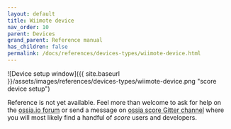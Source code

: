 ```yaml
---
layout: default
title: Wiimote device
nav_order: 10
parent: Devices
grand_parent: Reference manual
has_children: false
permalink: /docs/references/devices-types/wiimote-device.html
---
```


![Device setup window]({{ site.baseurl }}/assets/images/references/devices-types/wiimote-device.png "score device setup")

Reference is not yet available. Feel more than welcome to ask for help on the [ossia.io forum](https://forum.ossia.io) or send a message on [ossia score Gitter channel](https://gitter.im/ossia/score) where you will most likely find a handful of *score* users and developers.
